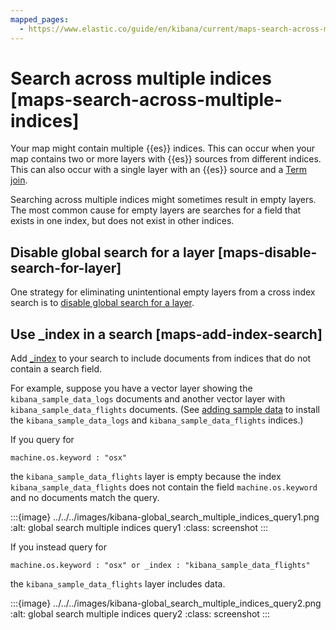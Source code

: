 ```yaml
---
mapped_pages:
  - https://www.elastic.co/guide/en/kibana/current/maps-search-across-multiple-indices.html
---
```


# Search across multiple indices [maps-search-across-multiple-indices]

Your map might contain multiple {{es}} indices. This can occur when your map contains two or more layers with {{es}} sources from different indices. This can also occur with a single layer with an {{es}} source and a [Term join](terms-join.md).

Searching across multiple indices might sometimes result in empty layers. The most common cause for empty layers are searches for a field that exists in one index, but does not exist in other indices.


## Disable global search for a layer [maps-disable-search-for-layer]

One strategy for eliminating unintentional empty layers from a cross index search is to [disable global search for a layer](maps-search.md#maps-narrow-layer-by-global-search).


## Use _index in a search [maps-add-index-search]

Add [_index](https://www.elastic.co/guide/en/elasticsearch/reference/current/mapping-index-field.html) to your search to include documents from indices that do not contain a search field.

For example, suppose you have a vector layer showing the `kibana_sample_data_logs` documents and another vector layer with `kibana_sample_data_flights` documents. (See [adding sample data](https://www.elastic.co/guide/en/kibana/current/get-started.html) to install the `kibana_sample_data_logs` and `kibana_sample_data_flights` indices.)

If you query for

```
machine.os.keyword : "osx"
```

the `kibana_sample_data_flights` layer is empty because the index `kibana_sample_data_flights` does not contain the field `machine.os.keyword` and no documents match the query.

:::{image} ../../../images/kibana-global_search_multiple_indices_query1.png
:alt: global search multiple indices query1
:class: screenshot
:::

If you instead query for

```
machine.os.keyword : "osx" or _index : "kibana_sample_data_flights"
```

the `kibana_sample_data_flights` layer includes data.

:::{image} ../../../images/kibana-global_search_multiple_indices_query2.png
:alt: global search multiple indices query2
:class: screenshot
:::


